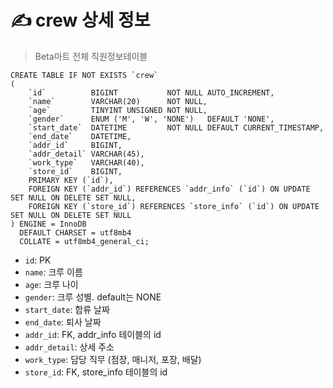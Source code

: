 # ✍️ crew 상세 정보
>Beta마트 전체 직원정보테이블

```mariadb
CREATE TABLE IF NOT EXISTS `crew`
(
    `id`          BIGINT           NOT NULL AUTO_INCREMENT,
    `name`        VARCHAR(20)      NOT NULL,
    `age`         TINYINT UNSIGNED NOT NULL,
    `gender`      ENUM ('M', 'W', 'NONE')   DEFAULT 'NONE',
    `start_date`  DATETIME         NOT NULL DEFAULT CURRENT_TIMESTAMP,
    `end_date`    DATETIME,
    `addr_id`     BIGINT,
    `addr_detail` VARCHAR(45),
    `work_type`   VARCHAR(40),
    `store_id`    BIGINT,
    PRIMARY KEY (`id`),
    FOREIGN KEY (`addr_id`) REFERENCES `addr_info` (`id`) ON UPDATE SET NULL ON DELETE SET NULL,
    FOREIGN KEY (`store_id`) REFERENCES `store_info` (`id`) ON UPDATE SET NULL ON DELETE SET NULL
) ENGINE = InnoDB
  DEFAULT CHARSET = utf8mb4
  COLLATE = utf8mb4_general_ci;
```

- `id`: PK
- `name`: 크루 이름
- `age`: 크루 나이
- `gender`: 크루 성별. default는 NONE
- `start_date`: 합류 날짜
- `end_date`: 퇴사 날짜
- `addr_id`: FK, addr_info 테이블의 id
- `addr_detail`: 상세 주소
- `work_type`: 담당 직무 (점장, 매니저, 포장, 배달)
- `store_id`: FK, store_info 테이블의 id
